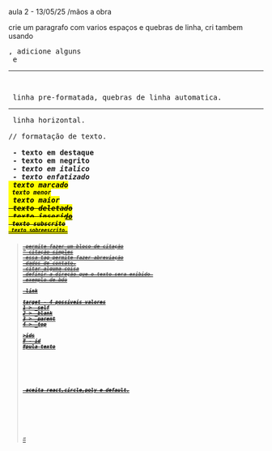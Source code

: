 


aula 2 - 13/05/25
/mãos a obra

crie um paragrafo com varios espaços e quebras de linha, cri tambem usando <pre>, adicione alguns <br> e <hr>

<pre> linha pre-formatada, quebras de linha automatica.
<hr> linha horizontal.

// formatação de texto.

<strong> - texto em destaque
<b> - texto em negrito
<i> - texto em italico
<em> - texto enfatizado
<mark> texto marcado
<small> texto menor
<big> texto maior
<del> texto deletado
<ins> texto inserido
<sub> texto subscrito
<sup> texto sobreescrito.

<blockquote> permite fazer um bloco de citação
<q> citação simples
<abbr> essa tag permite fazer abreviação
<addres> dados de contato.
<cite> citar alguma coisa
<bdo> definir a direção que o texto sera exibido 
<bdo dir = "rtl"></bdo> exemplo de bdo
<!-- esse é um comentario -->
<a href > link
<!-- atributios -->
target - 4 possiveis valores
1 > _self
2 > _blank
3 > _parent
4 > _top

>ids
# - id
#pula texto

<p id = igual o hashtag>

<map>
<area>

<area> aceita react,circle,poly e default.

<link rel = "icon" type ="image/x-icon" href ="/images/favicon.ico">


